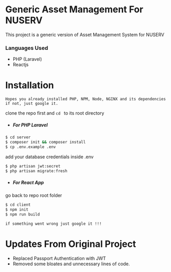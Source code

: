 #  Generic Asset Management For NUSERV

This project is a generic version of Asset Management System for NUSERV

### Languages Used
 - PHP (Laravel)
 - Reactjs
 
# Installation
`Hopes you already installed PHP, NPM, Node, NGINX and its dependencies`
`if not, just google it.`

clone the repo first and `cd ` to its root directory

* ##### For PHP Laravel

```sh
$ cd server
$ composer init && composer install
$ cp .env.example .env
```
add your database credentials inside .env
```sh
$ php artisan jwt:secret
$ php artisan migrate:fresh
```
* ##### For React App
go back to repo root folder

```sh
$ cd client
$ npm init
$ npm run build
```
`if something went wrong just google it !!!`

# Updates From Original Project
* Replaced Passport Authentication with JWT
* Removed some bloates and unnecessary lines of code.
